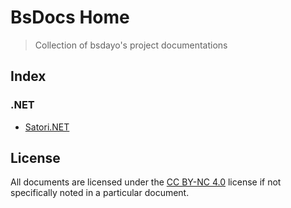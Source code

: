 # BsDocs Home

> Collection of bsdayo\'s project documentations

## Index

### .NET

- [Satori.NET](./Satori.NET/)

## License

All documents are licensed under the [CC BY-NC 4.0](https://creativecommons.org/licenses/by-nc/4.0/) license if not specifically noted in a particular document.
